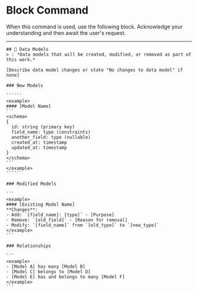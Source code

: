 # Block Command

When this command is used, use the following block. Acknowledge your understanding and then await the user's request.

---

``````````
## 💾 Data Models
> 💡 *Data models that will be created, modified, or removed as part of this work.*

[Describe data model changes or state "No changes to data model" if none]

### New Models

``````
<example>
#### [Model Name]
```
<schema>
{
  id: string (primary key)
  field_name: type (constraints)
  another_field: type (nullable)
  created_at: timestamp
  updated_at: timestamp
}
</schema>
```
</example>
``````

### Modified Models

```
<example>
#### [Existing Model Name]
**Changes**:
- Add: `[field_name]: [type]` - [Purpose]
- Remove: `[old_field]` - [Reason for removal]
- Modify: `[field_name]` from `[old_type]` to `[new_type]`
</example>
```

### Relationships

```
<example>
- [Model A] has many [Model B]
- [Model C] belongs to [Model D]
- [Model E] has and belongs to many [Model F]
</example>
```
``````````
